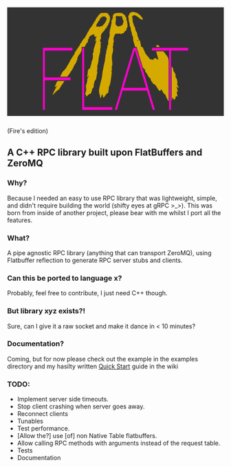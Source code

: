 # ![FlatRPC](https://raw.githubusercontent.com/GothAck/FlatRPC/master/docs/flatrpc1.png)

(Fire's edition)

## A C++ RPC library built upon FlatBuffers and ZeroMQ

### Why?
Because I needed an easy to use RPC library that was lightweight, simple, and didn't require building the world (shifty eyes at gRPC >_>).
This was born from inside of another project, please bear with me whilst I port all the features.

### What?
A pipe agnostic RPC library (anything that can transport ZeroMQ), using Flatbuffer reflection to generate RPC server stubs and clients.

### Can this be ported to language x?
Probably, feel free to contribute, I just need C++ though.

### But library xyz exists?!
Sure, can I give it a raw socket and make it dance in < 10 minutes?

### Documentation?
Coming, but for now please check out the example in the examples directory and my hasilty written [Quick Start](https://github.com/GothAck/FlatRPC/wiki/Quickstart) guide in the wiki

### TODO:
- Implement server side timeouts.
- Stop client crashing when server goes away.
- Reconnect clients
- Tunables
- Test performance.
- [Allow the?] use [of] non Native Table flatbuffers.
- Allow calling RPC methods with arguments instead of the request table.
- Tests
- Documentation
